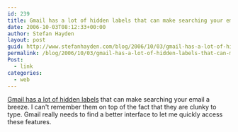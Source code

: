 ```yaml
---
id: 239
title: Gmail has a lot of hidden labels that can make searching your email a breeze
date: 2006-10-03T08:12:33+00:00
author: Stefan Hayden
layout: post
guid: http://www.stefanhayden.com/blog/2006/10/03/gmail-has-a-lot-of-hidden-labels-that-can-make-searching-your-email-a-breeze/
permalink: /blog/2006/10/03/gmail-has-a-lot-of-hidden-labels-that-can-make-searching-your-email-a-breeze/
Post:
  - link
categories:
  - web
---
```

<p><a href="http://googlesystem.blogspot.com/2006/10/hidden-labels-in-gmail.html">Gmail has a lot of hidden labels</a> that can make searching your email a breeze. I can't remember them on top of the fact that they are clunky to type. Gmail really needs to find a better interface to let me quickly access these features.
</p>
